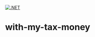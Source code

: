 [![.NET](https://github.com/janitorr/with-my-tax-money/actions/workflows/dotnet.yml/badge.svg?branch=main)](https://github.com/janitorr/with-my-tax-money/actions/workflows/dotnet.yml)
# with-my-tax-money
